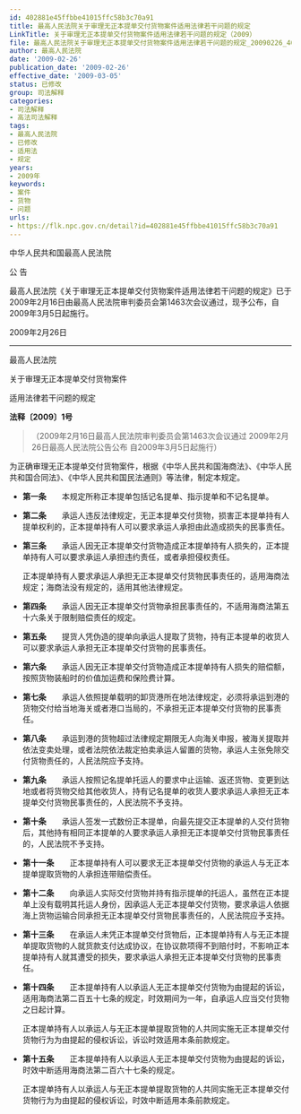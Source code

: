 ```yaml
---
id: 402881e45ffbbe41015ffc58b3c70a91
title: 最高人民法院关于审理无正本提单交付货物案件适用法律若干问题的规定
LinkTitle: 关于审理无正本提单交付货物案件适用法律若干问题的规定（2009）
file: 最高人民法院关于审理无正本提单交付货物案件适用法律若干问题的规定_20090226_402881e45ffbbe41015ffc58b3c70a91.docx
author: 最高人民法院
date: '2009-02-26'
publication_date: '2009-02-26'
effective_date: '2009-03-05'
status: 已修改
group: 司法解释
categories:
- 司法解释
- 高法司法解释
tags:
- 最高人民法院
- 已修改
- 适用法
- 规定
years:
- 2009年
keywords:
- 案件
- 货物
- 问题
urls:
- https://flk.npc.gov.cn/detail?id=402881e45ffbbe41015ffc58b3c70a91
---
```


中华人民共和国最高人民法院

公 告

最高人民法院《关于审理无正本提单交付货物案件适用法律若干问题的规定》已于2009年2月16日由最高人民法院审判委员会第1463次会议通过，现予公布，自2009年3月5日起施行。

2009年2月26日

---

最高人民法院

关于审理无正本提单交付货物案件

适用法律若干问题的规定

**法释〔2009〕1号**

> （2009年2月16日最高人民法院审判委员会第1463次会议通过 2009年2月26日最高人民法院公告公布 自2009年3月5日起施行）

为正确审理无正本提单交付货物案件，根据《中华人民共和国海商法》、《中华人民共和国合同法》、《中华人民共和国民法通则》等法律，制定本规定。

- **第一条**　　本规定所称正本提单包括记名提单、指示提单和不记名提单。

- **第二条**　　承运人违反法律规定，无正本提单交付货物，损害正本提单持有人提单权利的，正本提单持有人可以要求承运人承担由此造成损失的民事责任。

- **第三条**　　承运人因无正本提单交付货物造成正本提单持有人损失的，正本提单持有人可以要求承运人承担违约责任，或者承担侵权责任。

  正本提单持有人要求承运人承担无正本提单交付货物民事责任的，适用海商法规定；海商法没有规定的，适用其他法律规定。

- **第四条**　　承运人因无正本提单交付货物承担民事责任的，不适用海商法第五十六条关于限制赔偿责任的规定。

- **第五条**　　提货人凭伪造的提单向承运人提取了货物，持有正本提单的收货人可以要求承运人承担无正本提单交付货物的民事责任。

- **第六条**　　承运人因无正本提单交付货物造成正本提单持有人损失的赔偿额，按照货物装船时的价值加运费和保险费计算。

- **第七条**　　承运人依照提单载明的卸货港所在地法律规定，必须将承运到港的货物交付给当地海关或者港口当局的，不承担无正本提单交付货物的民事责任。

- **第八条**　　承运到港的货物超过法律规定期限无人向海关申报，被海关提取并依法变卖处理，或者法院依法裁定拍卖承运人留置的货物，承运人主张免除交付货物责任的，人民法院应予支持。

- **第九条**　　承运人按照记名提单托运人的要求中止运输、返还货物、变更到达地或者将货物交给其他收货人，持有记名提单的收货人要求承运人承担无正本提单交付货物民事责任的，人民法院不予支持。

- **第十条**　　承运人签发一式数份正本提单，向最先提交正本提单的人交付货物后，其他持有相同正本提单的人要求承运人承担无正本提单交付货物民事责任的，人民法院不予支持。

- **第十一条**　　正本提单持有人可以要求无正本提单交付货物的承运人与无正本提单提取货物的人承担连带赔偿责任。

- **第十二条**　　向承运人实际交付货物并持有指示提单的托运人，虽然在正本提单上没有载明其托运人身份，因承运人无正本提单交付货物，要求承运人依据海上货物运输合同承担无正本提单交付货物民事责任的，人民法院应予支持。

- **第十三条**　　在承运人未凭正本提单交付货物后，正本提单持有人与无正本提单提取货物的人就货款支付达成协议，在协议款项得不到赔付时，不影响正本提单持有人就其遭受的损失，要求承运人承担无正本提单交付货物的民事责任。

- **第十四条**　　正本提单持有人以承运人无正本提单交付货物为由提起的诉讼，适用海商法第二百五十七条的规定，时效期间为一年，自承运人应当交付货物之日起计算。

  正本提单持有人以承运人与无正本提单提取货物的人共同实施无正本提单交付货物行为为由提起的侵权诉讼，诉讼时效适用本条前款规定。

- **第十五条**　　正本提单持有人以承运人无正本提单交付货物为由提起的诉讼，时效中断适用海商法第二百六十七条的规定。

  正本提单持有人以承运人与无正本提单提取货物的人共同实施无正本提单交付货物行为为由提起的侵权诉讼，时效中断适用本条前款规定。
